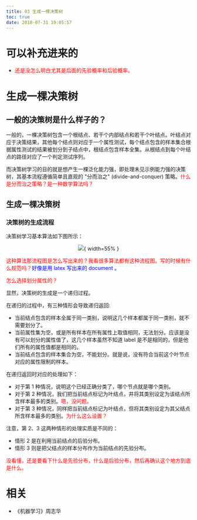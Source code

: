 ```yaml
---
title: 03 生成一棵决策树
toc: true
date: 2018-07-31 19:05:57
---
```

# 可以补充进来的

- <span style="color:red;">还是没怎么明白尤其是后面的先验概率和后验概率。</span>


# 生成一棵决策树


## 一般的决策树是什么样子的？

一般的，一棵决策树包含一个根结点、若干个内部结点和若干个叶结点。叶结点对应于决策结果，其他每个结点则对应于一个属性测试，每个结点包含的样本集合根据属性测试的结果被划分到子结点中，根结点包含样本全集。从根结点到每个叶结点的路径对应了一个判定测试序列。

而决策树学习的目的就是想产生一棵泛化能力强，即处理未见示例能力强的决策树，其基本流程遵循简单且直观的 "分而治之" (divide-and-conquer) 策略。<span style="color:red;">什么是分而治之策略？是一种数学算法吗？</span>




## 生成一棵决策树

### 决策树的生成流程

决策树学习基本算法如下图所示：


<center>

![](http://images.iterate.site/blog/image/180626/6aBKeL3IiF.png?imageslim){ width=55% }

</center>

<span style="color:red;">这种算法那流程图是怎么写出来的？我看很多算法都有这种流程图。写的时候有什么规范吗？</span><span style="color:blue;">好像是用 latex 写出来的 document 。</span>

<span style="color:red;">怎么选择划分属性的？</span>

显然，决策树的生成是一个递归过程。

在递归的过程中，有三种情形会导致递归返回:

- 当前结点包含的样本全属于同一类别，说明这几个样本都属于同一类别，就不需要划分了。
- 当前属性集为空，或是所有样本在所有属性上取值相同，无法划分。应该是没有可以划分的属性值了，这几个样本虽然不知道 label 是不是相同的，但是他们所有的属性值都是相同的。
- 当前结点包含的样本集合为空，不能划分。就是说，没有符合当前这个叶节点对应的属性限制的样本。

在递归返回时对应的处理如下：

- 对于第 1 种情况，说明这个已经正确分类了，哪个节点就是哪个类别。
- 对于第 2 种情况，我们把当前结点标记为叶结点，井将其类别设定为该结点所含样本最多的类别。<span style="color:red;">嗯，没问题。</span>
- 对于第 3 种情况，同样把当前结点标记为叶结点，但将其类别设定为其父结点所含样本最多的类别。<span style="color:red;">为什么这么设置？</span>


注意，第 2、3 这两种情形的处理实质是不同的：

- 情形 2 是在利用当前结点的后验分布。
- 情形 3 则是把父结点的样本分布作为当前结点的先验分布。

<span style="color:red;">没看懂，还是要看下什么是先验分布，什么是后验分布，然后再确认这个地方到底是什么。</span>








# 相关

- 《机器学习》周志华
